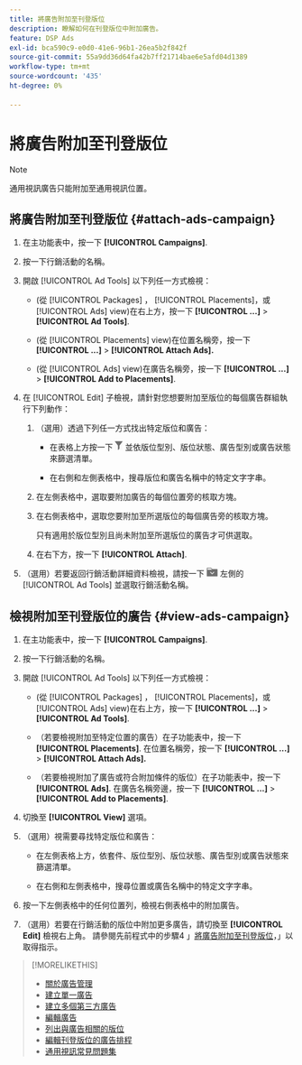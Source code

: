 ```yaml
---
title: 將廣告附加至刊登版位
description: 瞭解如何在刊登版位中附加廣告。
feature: DSP Ads
exl-id: bca590c9-e0d0-41e6-96b1-26ea5b2f842f
source-git-commit: 55a9dd36d64fa42b7ff21714bae6e5afd04d1389
workflow-type: tm+mt
source-wordcount: '435'
ht-degree: 0%

---
```


# 將廣告附加至刊登版位

>[!NOTE]
>
>通用視訊廣告只能附加至通用視訊位置。

## 將廣告附加至刊登版位 {#attach-ads-campaign}

1. 在主功能表中，按一下 **[!UICONTROL Campaigns]**.

1. 按一下行銷活動的名稱。

1. 開啟 [!UICONTROL Ad Tools] 以下列任一方式檢視：

   * (從 [!UICONTROL Packages] ， [!UICONTROL Placements]，或 [!UICONTROL Ads] view)在右上方，按一下 **[!UICONTROL ...]** > **[!UICONTROL Ad Tools]**.

   * (從 [!UICONTROL Placements] view)在位置名稱旁，按一下  **[!UICONTROL ...]** > **[!UICONTROL Attach Ads].**

   * (從 [!UICONTROL Ads] view)在廣告名稱旁，按一下  **[!UICONTROL ...]** > **[!UICONTROL Add to Placements]**.

1. 在 [!UICONTROL Edit] 子檢視，請針對您想要附加至版位的每個廣告群組執行下列動作：

   1. （選用）透過下列任一方式找出特定版位和廣告：

      * 在表格上方按一下 ![篩選](/help/dsp/assets/filter.png) 並依版位型別、版位狀態、廣告型別或廣告狀態來篩選清單。

      * 在右側和左側表格中，搜尋版位和廣告名稱中的特定文字字串。

   1. 在左側表格中，選取要附加廣告的每個位置旁的核取方塊。

   1. 在右側表格中，選取您要附加至所選版位的每個廣告旁的核取方塊。

      只有適用於版位型別且尚未附加至所選版位的廣告才可供選取。

   1. 在右下方，按一下  **[!UICONTROL Attach]**.

1. （選用）若要返回行銷活動詳細資料檢視，請按一下 ![返回資料夾](/help/dsp/assets/breadcrumb-return.png "返回資料夾") 左側的 [!UICONTROL Ad Tools] 並選取行銷活動名稱。

## 檢視附加至刊登版位的廣告 {#view-ads-campaign}

<!-- should be a separate page, combined with "List the Placements Associated with an Ad" (although that pertains to a single ad only), or maybe just rename this topic -->

1. 在主功能表中，按一下 **[!UICONTROL Campaigns]**.

1. 按一下行銷活動的名稱。

1. 開啟 [!UICONTROL Ad Tools] 以下列任一方式檢視：

   * (從 [!UICONTROL Packages] ， [!UICONTROL Placements]，或 [!UICONTROL Ads] view)在右上方，按一下 **[!UICONTROL ...]** > **[!UICONTROL Ad Tools]**.

   * （若要檢視附加至特定位置的廣告）在子功能表中，按一下 **[!UICONTROL Placements]**. 在位置名稱旁，按一下  **[!UICONTROL ...]** > **[!UICONTROL Attach Ads].**

   * （若要檢視附加了廣告或符合附加條件的版位）在子功能表中，按一下 **[!UICONTROL Ads]**. 在廣告名稱旁邊，按一下  **[!UICONTROL ...]** > **[!UICONTROL Add to Placements]**.

1. 切換至 **[!UICONTROL View]** 選項。

1. （選用）視需要尋找特定版位和廣告：

   * 在左側表格上方，依套件、版位型別、版位狀態、廣告型別或廣告狀態來篩選清單。

   * 在右側和左側表格中，搜尋位置或廣告名稱中的特定文字字串。

1. 按一下左側表格中的任何位置列，檢視右側表格中的附加廣告。

1. （選用）若要在行銷活動的版位中附加更多廣告，請切換至 **[!UICONTROL Edit]** 檢視右上角。 請參閱先前程式中的步驟4 」[將廣告附加至刊登版位](#attach-ads-campaign)，」以取得指示。

>[!MORELIKETHIS]
>
>* [關於廣告管理](ad-about.md)
>* [建立單一廣告](ad-create.md)
>* [建立多個第三方廣告](ad-create-multiple.md)
>* [編輯廣告](ad-edit.md)
>* [列出與廣告相關的版位](ad-list-placements.md)
>* [編輯刊登版位的廣告排程](/help/dsp/campaign-management/placements/placement-edit-ad-schedule.md)
>* [通用視訊常見問題集](/help/dsp/campaign-management/faq-universal-video.md)
